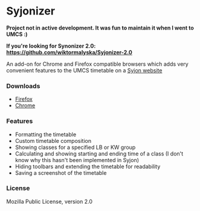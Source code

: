 # Syjonizer

**Project not in active development. It was fun to maintain it when I went to UMCS :)**

**If you're looking for Synonizer 2.0: https://github.com/wiktormalyska/Syjonizer-2.0**

An add-on for Chrome and Firefox compatible browsers which adds very convenient features to the UMCS timetable on a [Syjon website](http://syjon.umcs.lublin.pl/)

### Downloads

* [Firefox](https://addons.mozilla.org/pl/firefox/addon/syjonizerumcs/)
* [Chrome](https://chrome.google.com/webstore/detail/syjonizer/anfdiaikaccfpdloehibnplnlgijeaan)

### Features

* Formatting the timetable
* Custom timetable composition
* Showing classes for a specified LB or KW group
* Calculating and showing starting and ending time of a class (I don't know why this hasn't been implemented in Syjon)
* Hiding toolbars and extending the timetable for readability
* Saving a screenshot of the timetable

### License

Mozilla Public License, version 2.0
